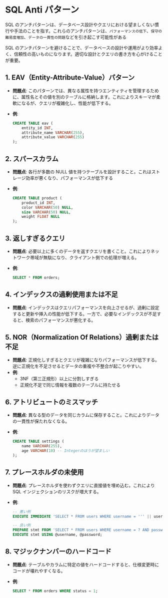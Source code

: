 # SQL Anti パターン

SQL のアンチパターンは、データベース設計やクエリにおける望ましくない慣行や手法のことを指す。これらのアンチパターンは、`パフォーマンスの低下`、`保守の難易度増加`、`データの一貫性の問題`などを引き起こす可能性がある

SQL のアンチパターンを避けることで、データベースの設計や運用がより効率よく、信頼性の高いものになります。適切な設計とクエリの書き方を心がけることが重要。

## 1. **EAV（Entity-Attribute-Value）パターン**

- **問題点**: このパターンでは、異なる属性を持つエンティティを管理するために、属性名とその値を別のテーブルに格納します。これによりスキーマが柔軟になるが、クエリが複雑化し、性能が低下する。
- **例**:

  ```sql
  CREATE TABLE eav (
      entity_id INT,
      attribute_name VARCHAR(255),
      attribute_value VARCHAR(255)
  );
  ```

## 2. **スパースカラム**

- **問題点**: 各行が多数の NULL 値を持つテーブルを設計すること。これはストレージ効率が悪くなり、パフォーマンスが低下する
- **例**:

  ```sql
  CREATE TABLE product (
      product_id INT,
      color VARCHAR(50) NULL,
      size VARCHAR(50) NULL,
      weight FLOAT NULL
  );
  ```

## 3. **返しすぎるクエリ**

- **問題点**: 必要以上に多くのデータを返すクエリを書くこと。これによりネットワーク帯域が無駄になり、クライアント側での処理が増える。
- **例**:

  ```sql
  SELECT * FROM orders;
  ```

## 4. **インデックスの過剰使用または不足**

- **問題点**: インデックスはクエリパフォーマンスを向上させるが、過剰に設定すると更新や挿入の性能が低下する。一方で、必要なインデックスが不足すると、検索のパフォーマンスが悪化する。

## 5. **NOR（Normalization Of Relations）過剰または不足**

- **問題点**: 正規化しすぎるとクエリが複雑になりパフォーマンスが低下する。逆に正規化を不足させるとデータの重複や不整合が起こりやすい。
- **例**:
  - 3NF（第三正規形）以上に分割しすぎる
  - 正規化不足で同じ情報を複数のテーブルに持たせる

## 6. **アトリビュートのミスマッチ**

- **問題点**: 異なる型のデータを同じカラムに保存すること。これによりデータの一貫性が保たれなくなる。
- **例**:

  ```sql
  CREATE TABLE settings (
      name VARCHAR(255),
      age VARCHAR(10) -- Integerのほうが望ましい
  );
  ```

## 7. **プレースホルダの未使用**

- **問題点**: プレースホルダを使わずクエリに直接値を埋め込む。これにより SQL インジェクションのリスクが増大する。
- **例**:

  ```sql
  -- 悪い例
  EXECUTE IMMEDIATE 'SELECT * FROM users WHERE username = ''' || username || ''' AND password = ''' || password || '''';

  -- 良い例
  PREPARE stmt FROM 'SELECT * FROM users WHERE username = ? AND password = ?';
  EXECUTE stmt USING @username, @password;
  ```

## 8. **マジックナンバーのハードコード**

- **問題点**: テーブルやカラムに特定の値をハードコードすると、仕様変更時にコードが壊れやすくなる。
- **例**:

  ```sql
  SELECT * FROM orders WHERE status = 1;
  ```
